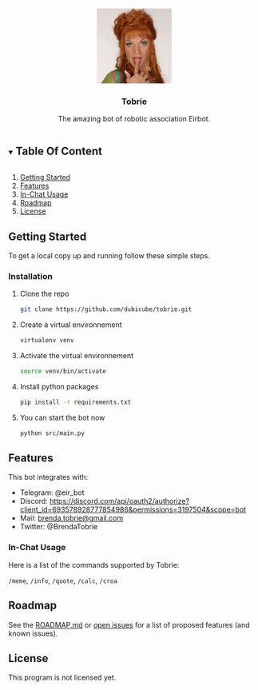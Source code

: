 <br />
<p align="center">
  <a href="https://github.com/dubicube/tobrie">
    <img src="images/logo.png" alt="Logo" width="150" height="150">
  </a>

  <h3 align="center">Tobrie</h3>

  <p align="center">
    The amazing bot of robotic association Eirbot.
  </p>
</p>

<!-- TABLE OF CONTENTS -->
<details open="open">
  <summary><h2 style="display: inline-block">Table Of Content</h2></summary>
  <ol>
    <li><a href="#getting-started">Getting Started</a></li>
    <li><a href="#features">Features</a></li>
    <li><a href="#in-chat-usage">In-Chat Usage</a></li>
    <li><a href="#roadmap">Roadmap</a></li>
    <li><a href="#license">License</a></li>
  </ol>
</details>

## Getting Started

To get a local copy up and running follow these simple steps.

### Installation

1. Clone the repo
   ```sh
   git clone https://github.com/dubicube/tobrie.git
   ```
2. Create a virtual environnement
   ```sh
   virtualenv venv
   ```
3. Activate the virtual environnement
   ```sh
   source venv/bin/activate
   ```
4. Install python packages
   ```sh
   pip install -r requirements.txt
   ```
5. You can start the bot now
   ```sh
   python src/main.py
   ```

## Features

This bot integrates with:

- Telegram: @eir_bot
- Discord: https://discord.com/api/oauth2/authorize?client_id=693578928777854986&permissions=3197504&scope=bot
- Mail: brenda.tobrie@gmail.com
- Twitter: @BrendaTobrie

### In-Chat Usage

Here is a list of the commands supported by Tobrie:

`/meme`, `/info`, `/quote`, `/calc`, `/croa`

## Roadmap

See the [ROADMAP.md](ROADMAP.md) or [open issues](https://github.com/dubicube/tobrie/issues) for a list of proposed features (and known issues).

## License

This program is not licensed yet.
